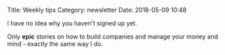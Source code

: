 Title: Weekly tips
Category: newsletter
Date: 2018-05-09 10:48

I have no idea why you haven't signed up yet.

Only <b>epic</b> stories on how to build companies and manage your money and mind - exactly the same way I do.